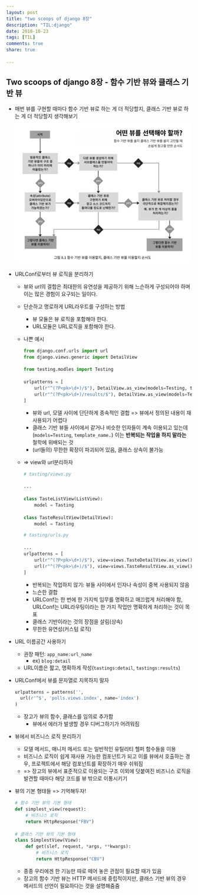```yaml
---
layout: post
title: "two scoops of django 8장"
description: "TIL:django"
date: 2018-10-23
tags: [TIL]
comments: true
share: true
    
---
```


## Two scoops of django 8장 - 함수 기반 뷰와 클래스 기반 뷰

- 매번 뷰를 구현할 때마다 함수 기반 뷰로 하는 게 더 적당할지, 클래스 기반 뷰로 하는 게 더 적당할지 생각해보기![f1](/assets/images/post_images/two_scoops_of_django/f1.png)

* URLConf로부터 뷰 로직을 분리하기

  * 뷰와 url의 결합은 최대한의 유연성을 제공하기 위해 느슨하게 구성되어야 하며 이는 많은 경험이 요구되는 일이다. 

  * 단순하고 명로하게 URL라우트를 구성하는 방법

    * 뷰 모듈은 뷰 로직을 포함해야 한다.
    * URL모듈은 URL로직을 포함해야 한다. 

  * 나쁜 예시

    ```PYTHON
    from django.conf.urls import url
    from django.views.generic import DetailView
    
    from testing.modles import Testing
    
    urlpatterns = [
       	url(r"^(?P<pk>\d+)/$"), DetailView.as_view(models=Testing, template_name"tastings/detail.html", name="detail"),
        url(r"^(?P<pk>\d+)/results/$"), DetailView.as_view(models=Testing, template_name"tastings/results.html", name="results"),
    ]
    ```
    * 뷰와 url, 모델 사이에 단단하게 종속적인 결합 => 뷰에서 정의된 내용이 재사용되기 어렵다
    * 클래스 기반 뷰들 사이에서 같거나 비슷한 인자들이 계속 이용되고 있는데(`models=Testing`, `template_name`..) 이는 **반복되는 작업을 하지 말라는** 철학에 위배되는 것
    * (url들의) 무한한 확장이 파괴되어 있음, 클래스 상속이 불가능

  * => view와 url분리하자

    ```python
    # tasting/views.py
    
    ...
    
    class TasteListView(ListView):
        model = Tasting
    
    class TasteResultView(DetailView):
        model = Tasting
    ```

    ```python
    # tasting/urls.py
    
    ...
    urlpatterns = [
        url(r"^(?P<pk>\d+)/$"), view=views.TasteDetailView.as_view(), name="detail"),
        url(r"^(?P<pk>\d+)/$"), view=views.TasteResultView.as_view(), name="results"),
    ]
    ```



    * 반복되는 작업하지 않기: 뷰들 사이에서 인자나 속성이 중복 사용되지 않음
    * 느슨한 결합
    * URLConf는 한 번에 한 가지씩 임무를 명확하고 매끄럽게 처리해야 함, URLConf는 URL라우팅이라는 한 가지 작업만 명확하게 처리하는 것이 목표
    * 클래스 기반이라는 것의 장점을 살림(상속)
    * 무한한 유연성(커스텀 로직)

* URL 이름공간 사용하기

  * 권장 패턴: `app_name:url_name` 
    * ex) `blog:detail`
  * URL이름은 짧고, 명확하게 작성(`tastings:detail`, `tastings:results`)

* URLConf에서 뷰를 문자열로 지목하지 말자

  ```PYTHON
  urlpatterns = patterns('',
  	url(r'^$', 'polls.views.index', name='index')
  )
  ```

  * 장고가 뷰의 함수, 클래스를 임의로 추가함 
    * 뷰에서 에러가 발생할 경우 디버그하기가 어려워짐

* 뷰에서 비즈니스 로직 분리하기

  * 모델 메서드, 매니저 메서드 또는 일반적인 유틸리티 헬퍼 함수들을 이용
  * 비즈니스 로직이 쉽게 재사용 가능한 컴포넌트가 되고 이를 뷰에서 호출하는 경우, 프로젝트에서 해당 컴포넌트를 확장하기 매우 쉬워짐
  * => 장고의 뷰에서 표준적으로 이용되는 구조 이외에 덧붙여진 비즈니스 로직을 발견할 때마다 해당 코드를 뷰 밖으로 이통시키기

* 뷰의 기본 형태들 => 기억해두자!

  ```python
  # 함수 기반 뷰의 기본 형태
  def simplest_view(request):
      # 비즈니스 로직
      return HttpResponse("FBV")
  
  # 클래스 기반 뷰의 기본 형태
  class SimplestView(View):
      def get(slef, request, *args, **kwargs):
          # 비즈니스 로직
          return HttpResponse("CBV")
  ```

  * 종종 우리에겐 한 기능만 따로 떼어 놓은 관점이 필요할 때가 있음
  * 장고의 함수 기반 뷰는 HTTP 메서드에 중립적이지만, 클래스 기반 뷰의 경우 메서드의 선언이 필요하다는 것을 설명해줌줌